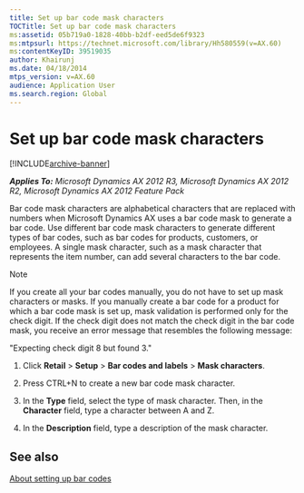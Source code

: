 ```yaml
---
title: Set up bar code mask characters
TOCTitle: Set up bar code mask characters
ms:assetid: 05b719a0-1828-40bb-b2df-eed5de6f9323
ms:mtpsurl: https://technet.microsoft.com/library/Hh580559(v=AX.60)
ms:contentKeyID: 39519035
author: Khairunj
ms.date: 04/18/2014
mtps_version: v=AX.60
audience: Application User
ms.search.region: Global
---
```


# Set up bar code mask characters 


[!INCLUDE[archive-banner](includes/archive-banner.md)]


_**Applies To:** Microsoft Dynamics AX 2012 R3, Microsoft Dynamics AX 2012 R2, Microsoft Dynamics AX 2012 Feature Pack_

Bar code mask characters are alphabetical characters that are replaced with numbers when Microsoft Dynamics AX uses a bar code mask to generate a bar code. Use different bar code mask characters to generate different types of bar codes, such as bar codes for products, customers, or employees. A single mask character, such as a mask character that represents the item number, can add several characters to the bar code.


> [!NOTE]
> <P>If you create all your bar codes manually, you do not have to set up mask characters or masks. If you manually create a bar code for a product for which a bar code mask is set up, mask validation is performed only for the check digit. If the check digit does not match the check digit in the bar code mask, you receive an error message that resembles the following message:</P>
> <P>"Expecting check digit 8 but found 3."</P>



1.  Click **Retail** \> **Setup** \> **Bar codes and labels** \> **Mask characters**.

2.  Press CTRL+N to create a new bar code mask character.

3.  In the **Type** field, select the type of mask character. Then, in the **Character** field, type a character between A and Z.

4.  In the **Description** field, type a description of the mask character.

## See also

[About setting up bar codes](about-setting-up-bar-codes.md)

  


